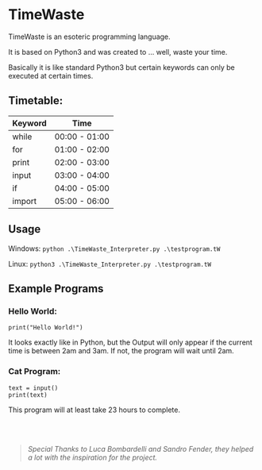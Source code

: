 # TimeWaste
TimeWaste is an esoteric programming language.

It is based on Python3 and was created to ... well, waste your time.

Basically it is like standard Python3 but certain keywords can only be executed at certain times.

## Timetable:
|  Keyword  |      Time     |
|-----------|---------------|
|   while   | 00:00 - 01:00 |
|    for    | 01:00 - 02:00 |
|   print   | 02:00 - 03:00 |
|   input   | 03:00 - 04:00 |
|     if    | 04:00 - 05:00 |
|   import  | 05:00 - 06:00 |

## Usage
Windows:
```python .\TimeWaste_Interpreter.py .\testprogram.tW```

Linux:
```python3 .\TimeWaste_Interpreter.py .\testprogram.tW```

## Example Programs
### Hello World:
```
print("Hello World!")
```
It looks exactly like in Python, but the Output will only appear if the current time is between 2am and 3am.
If not, the program will wait until 2am.

### Cat Program:
```
text = input()
print(text)
```
This program will at least take 23 hours to complete.

<br>
<br>

> *Special Thanks to Luca Bombardelli and Sandro Fender, they helped a lot with the inspiration for the project.*
